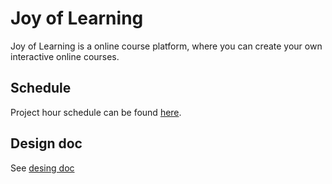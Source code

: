 # Joy of Learning

Joy of Learning is a online course platform, where you can create your own interactive online courses.

## Schedule

Project hour schedule can be found [here](https://docs.google.com/spreadsheets/d/1ZmNufhcgidJMnFPrwnuRhkpBHTfpf-NwZmmn38U_Ot8/edit?usp=sharing).

## Design doc

See [desing doc](https://docs.google.com/document/d/1szsUQ6vyJg03HvvxyilXT9BjcMB8t18-Y80Y8fv3S38/edit?usp=sharing)
